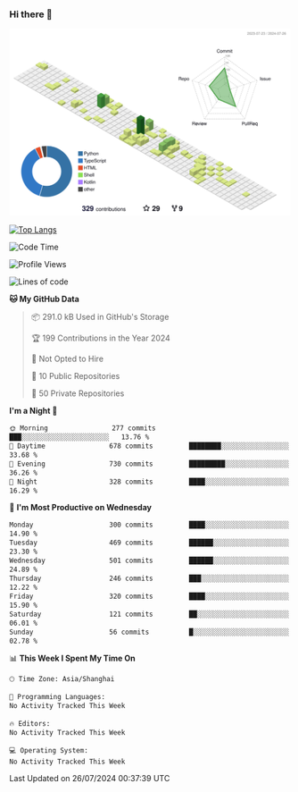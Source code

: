 ### Hi there 👋

![](./profile-3d-contrib/profile-green-animate.svg)

 

[![Top Langs](https://github-readme-stats.vercel.app/api/top-langs/?username=fly2tomato)](https://github.com/anuraghazra/github-readme-stats)


 

<!--START_SECTION:waka-->
![Code Time](http://img.shields.io/badge/Code%20Time-5%20hrs%2042%20mins-blue)

![Profile Views](http://img.shields.io/badge/Profile%20Views-2-blue)

![Lines of code](https://img.shields.io/badge/From%20Hello%20World%20I%27ve%20Written-521.0%20thousand%20lines%20of%20code-blue)

**🐱 My GitHub Data** 

> 📦 291.0 kB Used in GitHub's Storage 
 > 
> 🏆 199 Contributions in the Year 2024
 > 
> 🚫 Not Opted to Hire
 > 
> 📜 10 Public Repositories 
 > 
> 🔑 50 Private Repositories 
 > 
**I'm a Night 🦉** 

```text
🌞 Morning                277 commits         ███░░░░░░░░░░░░░░░░░░░░░░   13.76 % 
🌆 Daytime                678 commits         ████████░░░░░░░░░░░░░░░░░   33.68 % 
🌃 Evening                730 commits         █████████░░░░░░░░░░░░░░░░   36.26 % 
🌙 Night                  328 commits         ████░░░░░░░░░░░░░░░░░░░░░   16.29 % 
```
📅 **I'm Most Productive on Wednesday** 

```text
Monday                   300 commits         ████░░░░░░░░░░░░░░░░░░░░░   14.90 % 
Tuesday                  469 commits         ██████░░░░░░░░░░░░░░░░░░░   23.30 % 
Wednesday                501 commits         ██████░░░░░░░░░░░░░░░░░░░   24.89 % 
Thursday                 246 commits         ███░░░░░░░░░░░░░░░░░░░░░░   12.22 % 
Friday                   320 commits         ████░░░░░░░░░░░░░░░░░░░░░   15.90 % 
Saturday                 121 commits         ██░░░░░░░░░░░░░░░░░░░░░░░   06.01 % 
Sunday                   56 commits          █░░░░░░░░░░░░░░░░░░░░░░░░   02.78 % 
```


📊 **This Week I Spent My Time On** 

```text
🕑︎ Time Zone: Asia/Shanghai

💬 Programming Languages: 
No Activity Tracked This Week

🔥 Editors: 
No Activity Tracked This Week

💻 Operating System: 
No Activity Tracked This Week
```


 Last Updated on 26/07/2024 00:37:39 UTC
<!--END_SECTION:waka-->
